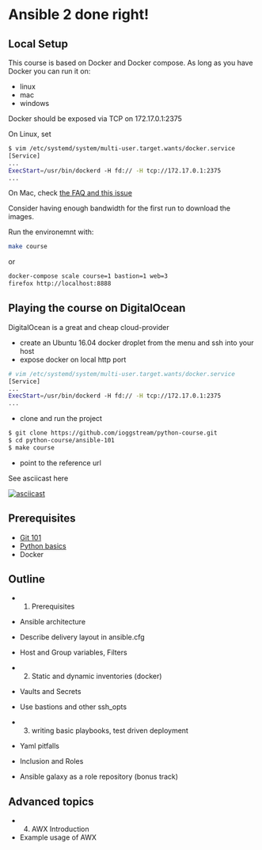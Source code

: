 # Ansible 2 done right!


## Local Setup

This course is based on Docker and Docker compose. As long as you have Docker
you can run it on:

- linux
- mac
- windows

Docker should be exposed via TCP on 172.17.0.1:2375

On Linux, set

```bash
$ vim /etc/systemd/system/multi-user.target.wants/docker.service
[Service]
...
ExecStart=/usr/bin/dockerd -H fd:// -H tcp://172.17.0.1:2375
...
```

On Mac, check [the FAQ and this issue](https://github.com/docker/for-mac/issues/770#issuecomment-252560286)

Consider having enough bandwidth for the first run to download the images.

Run the environemnt with:

```bash
make course
```

or

```bash
docker-compose scale course=1 bastion=1 web=3
firefox http://localhost:8888
```

## Playing the course on DigitalOcean

DigitalOcean is a great and cheap cloud-provider

- create an Ubuntu 16.04 docker droplet from the menu and ssh into your host
- expose docker on local http port

```bash
# vim /etc/systemd/system/multi-user.target.wants/docker.service
[Service]
...
ExecStart=/usr/bin/dockerd -H fd:// -H tcp://172.17.0.1:2375
...
```

- clone and run the project

```bash
$ git clone https://github.com/ioggstream/python-course.git
$ cd python-course/ansible-101
$ make course


```

- point to the reference url

See asciicast here

[![asciicast](https://asciinema.org/a/9xqX4akNND7Yc0Q1sTb3ZnEhI.png)](https://asciinema.org/a/9xqX4akNND7Yc0Q1sTb3ZnEhI)

## Prerequisites

- [Git 101](https://github.com/ioggstream/python-course/blob/master/git-101/notebooks/01-git.ipynb)
- [Python basics](https://github.com/ioggstream/python-course/blob/master/python-basic/README.md)
- Docker

## Outline

- 1. Prerequisites
- Ansible architecture
- Describe delivery layout in ansible.cfg
- Host and Group variables, Filters

- 2. Static and dynamic inventories (docker)
- Vaults and Secrets
- Use bastions and other ssh_opts

- 3. writing basic playbooks, test driven deployment
- Yaml pitfalls
- Inclusion and Roles
- Ansible galaxy as a role repository (bonus track)

## Advanced topics

- 4. AWX Introduction
- Example usage of AWX
